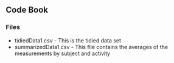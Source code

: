 ## Code Book

### Files
* tidiedData1.csv - This is the tidied data set
* summarizedData1.csv - This file contains the averages of the measurements by subject and activity
